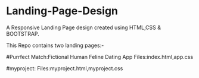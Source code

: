 # Landing-Page-Design
A Responsive Landing Page design created using HTML,CSS & BOOTSTRAP.

This Repo contains two landing pages:- 

#Purrfect Match:Fictional Human Feline Dating App
Files:index.html,app.css

#myproject:
Files:myproject.html,myproject.css
